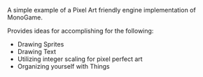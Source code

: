 A simple example of a Pixel Art friendly engine implementation of MonoGame.

Provides ideas for accomplishing for the following:
* Drawing Sprites
* Drawing Text
* Utilizing integer scaling for pixel perfect art
* Organizing yourself with Things
